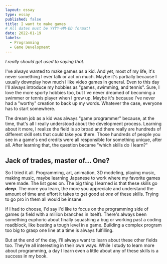 ```yaml
---
layout: essay
type: essay
published: false
title: I want to make games
# All dates must be YYYY-MM-DD format!
date: 2022-01-19
labels:
  - Programming
  - Game Development
---
```


*I really should get used to saying that.*

I've always wanted to make games as a kid. And yet, most of my life, it's never something I ever talk or act on much. Maybe it's partially because I usually downplay how much I like video games in general. Even to this day I'll always introduce my hobbies as "games, swimming, and tennis". Sure, I love the more sporty hobbies too, but I've never dreamed of becoming a swimmer or tennis player when I grew up. Maybe it's because I've never had a "worthy" creation to back up my words. Whatever the case, everyone has to start somewhere.

The dream job as a kid was always "game programmer" because, at the time, that's all I really understood about the development process. Learning about it more, I realize the field is *so* broad and there really are hundreds of different skill sets that could take you there. Those hundreds of people you see in a game's end credits were all responsible for something unique, after all. After learning that, the question became "which skills do I learn?"

## Jack of trades, master of... One?

So I tried it all. Programming, art, animation, 3D modeling, playing music, making music, maybe learning Japanese to work where my favorite games were made. The list goes on. The big thing I learned is that these skills go ***deep***. The more you learn, the more you appreciate and understand the amount of time and effort it takes to get good at *one* of these skills. Trying to go pro in them all would be insane.

If I had to choose, I'd say I'd like to focus on the programming side of games (a field with a million branches in itself). There's always been something euphoric about finally squashing a bug or working past a coding roadblock, like beating a tough level in a game. Building a complex program too big to grasp one line at a time is always fulfilling.

But at the end of the day, I'll always want to learn about these other fields too. They’re all interesting in their own ways. While I study to learn more about programming, a day I learn even a little about any of these skills is a success in my book.
